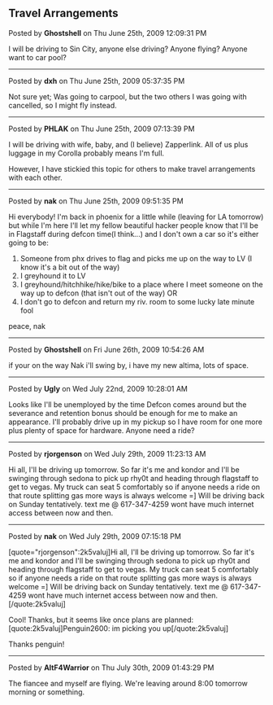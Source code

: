 ## Travel Arrangements
Posted by **Ghostshell** on Thu June 25th, 2009 12:09:31 PM

I will be driving to Sin City, anyone else driving? Anyone flying? Anyone want to car pool?

--------------------------------------------------------------------------------

Posted by **dxh** on Thu June 25th, 2009 05:37:35 PM

Not sure yet; Was going to carpool, but the two others I was going with cancelled, so I might fly instead.

--------------------------------------------------------------------------------

Posted by **PHLAK** on Thu June 25th, 2009 07:13:39 PM

I will be driving with wife, baby, and (I believe) Zapperlink.  All of us plus luggage in my Corolla probably means I'm full.

However, I have stickied this topic for others to make travel arrangements with each other.

--------------------------------------------------------------------------------

Posted by **nak** on Thu June 25th, 2009 09:51:35 PM

Hi everybody! I'm back in phoenix for a little while (leaving for LA tomorrow) but while I'm here I'll let my fellow beautiful hacker people know that I'll be in Flagstaff during defcon time(I think...) and I don't own a car so it's either going to be:
1. Someone from phx drives to flag and picks me up on the way to LV (I know it's a bit out of the way)
2. I greyhound it to LV
3. I greyhound/hitchhike/hike/bike to a place where I meet someone on the way up to defcon (that isn't out of the way)
OR
4. I don't go to defcon and return my riv. room to some lucky late minute fool

peace, nak

--------------------------------------------------------------------------------

Posted by **Ghostshell** on Fri June 26th, 2009 10:54:26 AM

if your on the way Nak i'll swing by, i have my new altima, lots of space.

--------------------------------------------------------------------------------

Posted by **Ugly** on Wed July 22nd, 2009 10:28:01 AM

Looks like I'll be unemployed by the time Defcon comes around but the severance and retention bonus should be enough for me to make an appearance. I'll probably drive up in my pickup so I have room for one more plus plenty of space for hardware. Anyone need a ride?

--------------------------------------------------------------------------------

Posted by **rjorgenson** on Wed July 29th, 2009 11:23:13 AM

Hi all, I'll be driving up tomorrow. So far it's me and kondor and I'll be swinging through sedona to pick up rhy0t and heading through flagstaff to get to vegas. My truck can seat 5 comfortably so if anyone needs a ride on that route splitting gas more ways is always welcome =] Will be driving back on Sunday tentatively.  text me @ 617-347-4259 wont have much internet access between now and then.

--------------------------------------------------------------------------------

Posted by **nak** on Wed July 29th, 2009 07:15:18 PM

[quote=&quot;rjorgenson&quot;:2k5valuj]Hi all, I'll be driving up tomorrow. So far it's me and kondor and I'll be swinging through sedona to pick up rhy0t and heading through flagstaff to get to vegas. My truck can seat 5 comfortably so if anyone needs a ride on that route splitting gas more ways is always welcome =] Will be driving back on Sunday tentatively.  text me @ 617-347-4259 wont have much internet access between now and then.[/quote:2k5valuj]

Cool! Thanks, but it seems like once plans are planned:
[quote:2k5valuj]Penguin2600: im picking you up[/quote:2k5valuj]

Thanks penguin!

--------------------------------------------------------------------------------

Posted by **AltF4Warrior** on Thu July 30th, 2009 01:43:29 PM

The fiancee and myself are flying. We're leaving around 8:00 tomorrow morning or something.
